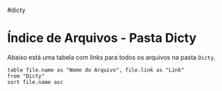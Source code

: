 #dicty
# Índice de Arquivos - Pasta Dicty

Abaixo está uma tabela com links para todos os arquivos na pasta `Dicty`.

```dataview
table file.name as "Nome do Arquivo", file.link as "Link"
from "Dicty"
sort file.name asc
```

